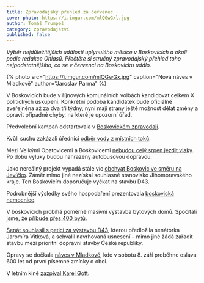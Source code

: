 ```yaml
---
title: Zpravodajský přehled za červenec
cover-photo: https://i.imgur.com/mlQGwGxl.jpg
author: Tomáš Trumpeš
category: zpravodajství
published: false
---
```


*Výběr nejdůležitějších událostí uplynulého měsíce v Boskovicích a okolí podle redakce Ohlasů. Přečtěte si stručný zpravodajský přehled toho nejpodstatnějšího, co se v červenci na Boskovicku událo.*

{% photo src="https://i.imgur.com/mlQGwGx.jpg" caption="Nová náves v Mladkově" author="Jaroslav Parma" %}

V Boskovicích bude v říjnových komunálních volbách kandidovat celkem X politických uskupení. Konkrétní podoba kandidátek bude oficiálně zveřejněna až za dva tři týdny, nyní mají strany ještě možnost dělat změny a opravit případné chyby, na které je upozorní úřad.

Předvolební kampaň odstartovala v [Boskovickém zpravodaji](http://www.ohlasy.info/clanky/2018/07/zpravodaj.html).

Kvůli suchu zakázali úředníci [odběr vody z místních toků](https://blanensky.denik.cz/zpravy_region/urednici-omezili-odber-vody-z-mistnich-toku-kvuli-velkemu-suchu-20180727.html).

Mezi Velkými Opatovicemi a Boskovicemi [nebudou celý srpen jezdit vlaky](https://www.cd.cz/jizdni-rad/omezeni-provozu/vyluka/5079/). Po dobu výluky budou nahrazeny autobusovou dopravou.

Jako nereálný projekt vypadá stále víc [obchvat Boskovic ve směru na Jevíčko](http://www.ohlasy.info/clanky/2018/07/obchvat.html). Záměr mimo jiné nezískal souhlasné stanovisko Jihomoravského kraje. Ten Boskovicím doporučuje vyčkat na stavbu D43.

Podrobnější výsledky svého hospodaření prezentovala [boskovická nemocnice](http://www.ohlasy.info/clanky/2018/07/hospodareni-nemocnice.html).

V boskovicích probíhá poměrně masivní výstavba bytových domů. Spočítali jsme, že [přibude přes 400 bytů](http://www.ohlasy.info/clanky/2018/07/reality.html).

[Senát souhlasil s peticí za výstavbu D43](http://boskovice.cz/jaromira-vitkova-uspela-s-nbsp-petici-za-nbsp-d43-v-nbsp-senatu/d-34292), kterou předložila senátorka Jaromíra Vítková, a schválil navrhovaná usnesení – mimo jiné žádá zařadit stavbu mezi prioritní dopravní stavby České republiky.

Opravy se dočkala [náves v Mladkově](http://boskovice.cz/naves-v-nbsp-mladkove-se-nbsp-zmenila-k-nbsp-nepoznani/d-34315), kde v sobotu 8. září proběhne oslava 600 let od první písemné zmínky o obci.

V letním kině [zazpíval Karel Gott](http://boskovice.cz/retro-2/d-34319).
